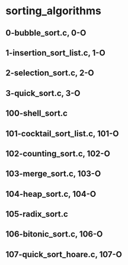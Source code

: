 # sorting_algorithms
## 0-bubble_sort.c, 0-O
## 1-insertion_sort_list.c, 1-O
## 2-selection_sort.c, 2-O
## 3-quick_sort.c, 3-O
## 100-shell_sort.c
## 101-cocktail_sort_list.c, 101-O
## 102-counting_sort.c, 102-O
## 103-merge_sort.c, 103-O
## 104-heap_sort.c, 104-O
## 105-radix_sort.c
## 106-bitonic_sort.c, 106-O
## 107-quick_sort_hoare.c, 107-O